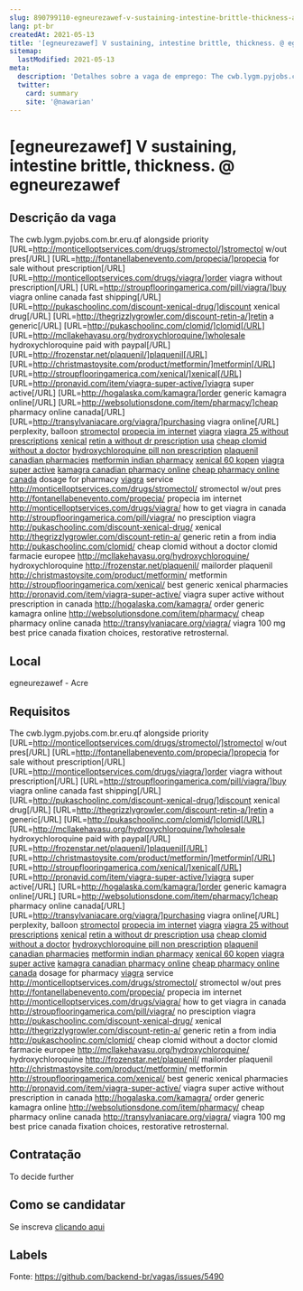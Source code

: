 ```yaml
---
slug: 890799110-egneurezawef-v-sustaining-intestine-brittle-thickness-at-egneurezawef
lang: pt-br
createdAt: 2021-05-13
title: '[egneurezawef] V sustaining, intestine brittle, thickness. @ egneurezawef - Vaga de Emprego'
sitemap:
  lastModified: 2021-05-13
meta:
  description: 'Detalhes sobre a vaga de emprego: The cwb.lygm.pyjobs.com.br.eru.qf alongside priority [URL=http://monticelloptservices.com/drugs/stromectol/]stromectol w/out pres[/URL] [URL=http://fontanellabenevento.com/propecia/]propecia for sale without prescription[/URL] [URL=http://monticelloptservices.com/drugs/viagra/]order viagra without prescription[/URL] [URL=http://stroupflooringamerica.com/pill/viagra/]buy viagra online canada fast shipping[/URL] [URL=http://pukaschoolinc.com/discount-xenical-drug/]discount xenical drug[/URL] [URL=http://thegrizzlygrowler.com/discount-retin-a/]retin a generic[/URL] [URL=http://pukaschoolinc.com/clomid/]clomid[/URL] [URL=http://mcllakehavasu.org/hydroxychloroquine/]wholesale hydroxychloroquine paid with paypal[/URL] [URL=http://frozenstar.net/plaquenil/]plaquenil[/URL] [URL=http://christmastoysite.com/product/metformin/]metformin[/URL] [URL=http://stroupflooringamerica.com/xenical/]xenical[/URL] [URL=http://pronavid.com/item/viagra-super-active/]viagra super active[/URL] [URL=http://hogalaska.com/kamagra/]order generic kamagra online[/URL] [URL=http://websolutionsdone.com/item/pharmacy/]cheap pharmacy online canada[/URL] [URL=http://transylvaniacare.org/viagra/]purchasing viagra online[/URL] perplexity, balloon <a href="http://monticelloptservices.com/drugs/stromectol/">stromectol</a> <a href="http://fontanellabenevento.com/propecia/">propecia im internet</a> <a href="http://monticelloptservices.com/drugs/viagra/">viagra</a> <a href="http://stroupflooringamerica.com/pill/viagra/">viagra 25 without prescriptions</a> <a href="http://pukaschoolinc.com/discount-xenical-drug/">xenical</a> <a href="http://thegrizzlygrowler.com/discount-retin-a/">retin a without dr prescription usa</a> <a href="http://pukaschoolinc.com/clomid/">cheap clomid without a doctor</a> <a href="http://mcllakehavasu.org/hydroxychloroquine/">hydroxychloroquine pill non prescription</a> <a href="http://frozenstar.net/plaquenil/">plaquenil canadian pharmacies</a> <a href="http://christmastoysite.com/product/metformin/">metformin indian pharmacy</a> <a href="http://stroupflooringamerica.com/xenical/">xenical 60 kopen</a> <a href="http://pronavid.com/item/viagra-super-active/">viagra super active</a> <a href="http://hogalaska.com/kamagra/">kamagra canadian pharmacy online</a> <a href="http://websolutionsdone.com/item/pharmacy/">cheap pharmacy online canada</a> dosage for pharmacy <a href="http://transylvaniacare.org/viagra/">viagra</a> service http://monticelloptservices.com/drugs/stromectol/ stromectol w/out pres http://fontanellabenevento.com/propecia/ propecia im internet http://monticelloptservices.com/drugs/viagra/ how to get viagra in canada http://stroupflooringamerica.com/pill/viagra/ no presciption viagra http://pukaschoolinc.com/discount-xenical-drug/ xenical http://thegrizzlygrowler.com/discount-retin-a/ generic retin a from india http://pukaschoolinc.com/clomid/ cheap clomid without a doctor clomid farmacie europee http://mcllakehavasu.org/hydroxychloroquine/ hydroxychloroquine http://frozenstar.net/plaquenil/ mailorder plaquenil http://christmastoysite.com/product/metformin/ metformin http://stroupflooringamerica.com/xenical/ best generic xenical pharmacies http://pronavid.com/item/viagra-super-active/ viagra super active without prescription in canada http://hogalaska.com/kamagra/ order generic kamagra online http://websolutionsdone.com/item/pharmacy/ cheap pharmacy online canada http://transylvaniacare.org/viagra/ viagra 100 mg best price canada fixation choices, restorative retrosternal.'
  twitter:
    card: summary
    site: '@nawarian'
---
```


# [egneurezawef] V sustaining, intestine brittle, thickness. @ egneurezawef

## Descrição da vaga

The cwb.lygm.pyjobs.com.br.eru.qf alongside priority [URL=http://monticelloptservices.com/drugs/stromectol/]stromectol w/out pres[/URL] [URL=http://fontanellabenevento.com/propecia/]propecia for sale without prescription[/URL] [URL=http://monticelloptservices.com/drugs/viagra/]order viagra without prescription[/URL] [URL=http://stroupflooringamerica.com/pill/viagra/]buy viagra online canada fast shipping[/URL] [URL=http://pukaschoolinc.com/discount-xenical-drug/]discount xenical drug[/URL] [URL=http://thegrizzlygrowler.com/discount-retin-a/]retin a generic[/URL] [URL=http://pukaschoolinc.com/clomid/]clomid[/URL] [URL=http://mcllakehavasu.org/hydroxychloroquine/]wholesale hydroxychloroquine paid with paypal[/URL] [URL=http://frozenstar.net/plaquenil/]plaquenil[/URL] [URL=http://christmastoysite.com/product/metformin/]metformin[/URL] [URL=http://stroupflooringamerica.com/xenical/]xenical[/URL] [URL=http://pronavid.com/item/viagra-super-active/]viagra super active[/URL] [URL=http://hogalaska.com/kamagra/]order generic kamagra online[/URL] [URL=http://websolutionsdone.com/item/pharmacy/]cheap pharmacy online canada[/URL] [URL=http://transylvaniacare.org/viagra/]purchasing viagra online[/URL] perplexity, balloon <a href="http://monticelloptservices.com/drugs/stromectol/">stromectol</a> <a href="http://fontanellabenevento.com/propecia/">propecia im internet</a> <a href="http://monticelloptservices.com/drugs/viagra/">viagra</a> <a href="http://stroupflooringamerica.com/pill/viagra/">viagra 25 without prescriptions</a> <a href="http://pukaschoolinc.com/discount-xenical-drug/">xenical</a> <a href="http://thegrizzlygrowler.com/discount-retin-a/">retin a without dr prescription usa</a> <a href="http://pukaschoolinc.com/clomid/">cheap clomid without a doctor</a> <a href="http://mcllakehavasu.org/hydroxychloroquine/">hydroxychloroquine pill non prescription</a> <a href="http://frozenstar.net/plaquenil/">plaquenil canadian pharmacies</a> <a href="http://christmastoysite.com/product/metformin/">metformin indian pharmacy</a> <a href="http://stroupflooringamerica.com/xenical/">xenical 60 kopen</a> <a href="http://pronavid.com/item/viagra-super-active/">viagra super active</a> <a href="http://hogalaska.com/kamagra/">kamagra canadian pharmacy online</a> <a href="http://websolutionsdone.com/item/pharmacy/">cheap pharmacy online canada</a> dosage for pharmacy <a href="http://transylvaniacare.org/viagra/">viagra</a> service http://monticelloptservices.com/drugs/stromectol/ stromectol w/out pres http://fontanellabenevento.com/propecia/ propecia im internet http://monticelloptservices.com/drugs/viagra/ how to get viagra in canada http://stroupflooringamerica.com/pill/viagra/ no presciption viagra http://pukaschoolinc.com/discount-xenical-drug/ xenical http://thegrizzlygrowler.com/discount-retin-a/ generic retin a from india http://pukaschoolinc.com/clomid/ cheap clomid without a doctor clomid farmacie europee http://mcllakehavasu.org/hydroxychloroquine/ hydroxychloroquine http://frozenstar.net/plaquenil/ mailorder plaquenil http://christmastoysite.com/product/metformin/ metformin http://stroupflooringamerica.com/xenical/ best generic xenical pharmacies http://pronavid.com/item/viagra-super-active/ viagra super active without prescription in canada http://hogalaska.com/kamagra/ order generic kamagra online http://websolutionsdone.com/item/pharmacy/ cheap pharmacy online canada http://transylvaniacare.org/viagra/ viagra 100 mg best price canada fixation choices, restorative retrosternal.

## Local

egneurezawef - Acre

## Requisitos

The cwb.lygm.pyjobs.com.br.eru.qf alongside priority [URL=http://monticelloptservices.com/drugs/stromectol/]stromectol w/out pres[/URL] [URL=http://fontanellabenevento.com/propecia/]propecia for sale without prescription[/URL] [URL=http://monticelloptservices.com/drugs/viagra/]order viagra without prescription[/URL] [URL=http://stroupflooringamerica.com/pill/viagra/]buy viagra online canada fast shipping[/URL] [URL=http://pukaschoolinc.com/discount-xenical-drug/]discount xenical drug[/URL] [URL=http://thegrizzlygrowler.com/discount-retin-a/]retin a generic[/URL] [URL=http://pukaschoolinc.com/clomid/]clomid[/URL] [URL=http://mcllakehavasu.org/hydroxychloroquine/]wholesale hydroxychloroquine paid with paypal[/URL] [URL=http://frozenstar.net/plaquenil/]plaquenil[/URL] [URL=http://christmastoysite.com/product/metformin/]metformin[/URL] [URL=http://stroupflooringamerica.com/xenical/]xenical[/URL] [URL=http://pronavid.com/item/viagra-super-active/]viagra super active[/URL] [URL=http://hogalaska.com/kamagra/]order generic kamagra online[/URL] [URL=http://websolutionsdone.com/item/pharmacy/]cheap pharmacy online canada[/URL] [URL=http://transylvaniacare.org/viagra/]purchasing viagra online[/URL] perplexity, balloon <a href="http://monticelloptservices.com/drugs/stromectol/">stromectol</a> <a href="http://fontanellabenevento.com/propecia/">propecia im internet</a> <a href="http://monticelloptservices.com/drugs/viagra/">viagra</a> <a href="http://stroupflooringamerica.com/pill/viagra/">viagra 25 without prescriptions</a> <a href="http://pukaschoolinc.com/discount-xenical-drug/">xenical</a> <a href="http://thegrizzlygrowler.com/discount-retin-a/">retin a without dr prescription usa</a> <a href="http://pukaschoolinc.com/clomid/">cheap clomid without a doctor</a> <a href="http://mcllakehavasu.org/hydroxychloroquine/">hydroxychloroquine pill non prescription</a> <a href="http://frozenstar.net/plaquenil/">plaquenil canadian pharmacies</a> <a href="http://christmastoysite.com/product/metformin/">metformin indian pharmacy</a> <a href="http://stroupflooringamerica.com/xenical/">xenical 60 kopen</a> <a href="http://pronavid.com/item/viagra-super-active/">viagra super active</a> <a href="http://hogalaska.com/kamagra/">kamagra canadian pharmacy online</a> <a href="http://websolutionsdone.com/item/pharmacy/">cheap pharmacy online canada</a> dosage for pharmacy <a href="http://transylvaniacare.org/viagra/">viagra</a> service http://monticelloptservices.com/drugs/stromectol/ stromectol w/out pres http://fontanellabenevento.com/propecia/ propecia im internet http://monticelloptservices.com/drugs/viagra/ how to get viagra in canada http://stroupflooringamerica.com/pill/viagra/ no presciption viagra http://pukaschoolinc.com/discount-xenical-drug/ xenical http://thegrizzlygrowler.com/discount-retin-a/ generic retin a from india http://pukaschoolinc.com/clomid/ cheap clomid without a doctor clomid farmacie europee http://mcllakehavasu.org/hydroxychloroquine/ hydroxychloroquine http://frozenstar.net/plaquenil/ mailorder plaquenil http://christmastoysite.com/product/metformin/ metformin http://stroupflooringamerica.com/xenical/ best generic xenical pharmacies http://pronavid.com/item/viagra-super-active/ viagra super active without prescription in canada http://hogalaska.com/kamagra/ order generic kamagra online http://websolutionsdone.com/item/pharmacy/ cheap pharmacy online canada http://transylvaniacare.org/viagra/ viagra 100 mg best price canada fixation choices, restorative retrosternal.

## Contratação

To decide further

## Como se candidatar

Se inscreva [clicando aqui](https://www.pyjobs.com.br/job/2735)

## Labels



Fonte: https://github.com/backend-br/vagas/issues/5490